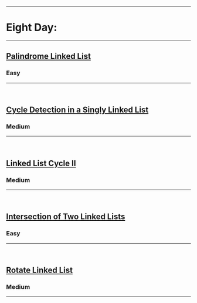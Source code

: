 <hr size="4" noshade>
  <h1> Eight Day: </h1>
<hr size="4" noshade>
<h2><a href="https://www.codingninjas.com/codestudio/problems/palindrom-linked-list_799352?topList=striver-sde-sheet-problems&leftPanelTab=0">Palindrome Linked List</a></h2><h3>Easy</h3><hr>
<br>
<h2><a href="https://www.codingninjas.com/codestudio/problems/cycle-detection-in-a-singly-linked-list_628974?topList=striver-sde-sheet-problems&leftPanelTab=0">Cycle Detection in a Singly Linked List</a></h2><h3>Medium</h3><hr>
<br>
<h2><a href="https://www.codingninjas.com/codestudio/problems/detect-the-first-node-of-the-loop_1112628?topList=striver-sde-sheet-problems&leftPanelTab=0">Linked List Cycle II
</a></h2><h3>Medium</h3><hr>
<br>
<h2><a href="https://www.codingninjas.com/codestudio/problems/intersection-of-linked-list_630457?topList=striver-sde-sheet-problems&leftPanelTab=0">Intersection of Two Linked Lists</a></h2><h3>Easy</h3><hr>
<br>
<h2><a href="codingninjas.com/codestudio/problems/rotate-linked-list_920454?topList=striver-sde-sheet-problems&leftPanelTab=0">Rotate Linked List</a></h2><h3>Medium</h3><hr>
<br>
